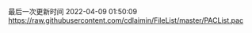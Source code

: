 最后一次更新时间 2022-04-09 01:50:09
https://raw.githubusercontent.com/cdlaimin/FileList/master/PACList.pac


